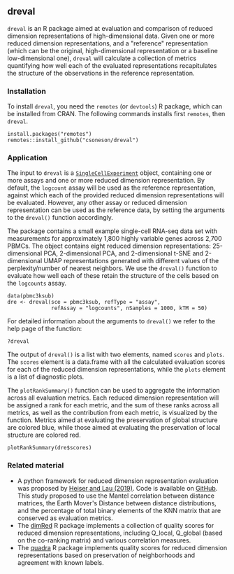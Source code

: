 ## dreval

`dreval` is an R package aimed at evaluation and comparison of reduced dimension
representations of high-dimensional data. Given one or more reduced dimension
representations, and a "reference" representation (which can be the original,
high-dimensional representation or a baseline low-dimensional one), `dreval`
will calculate a collection of metrics quantifying how well each of the
evaluated representations recapitulates the structure of the observations in the
reference representation.

### Installation

To install `dreval`, you need the `remotes` (or `devtools`) R package, which can
be installed from CRAN. The following commands installs first `remotes`, then
`dreval`.

```
install.packages("remotes")
remotes::install_github("csoneson/dreval")
```

### Application

The input to `dreval` is a
[`SingleCellExperiment`](https://bioconductor.org/packages/SingleCellExperiment/)
object, containing one or more assays and one or more reduced dimension
representation. By default, the `logcount` assay will be used as the reference
representation, against which each of the provided reduced dimension
representations will be evaluated. However, any other assay or reduced dimension
representation can be used as the reference data, by setting the arguments to
the `dreval()` function accordingly.

The package contains a small example single-cell RNA-seq data set with
measurements for approximately 1,800 highly variable genes across 2,700 PBMCs.
The object contains eight reduced dimension representations: 25-dimensional PCA,
2-dimensional PCA, and 2-dimensional t-SNE and 2-dimensional UMAP
representations generated with different values of the perplexity/number of
nearest neighbors. We use the `dreval()` function to evaluate how well each of
these retain the structure of the cells based on the `logcounts` assay.

```
data(pbmc3ksub)
dre <- dreval(sce = pbmc3ksub, refType = "assay", 
              refAssay = "logcounts", nSamples = 1000, kTM = 50)
```

For detailed information about the arguments to `dreval()` we refer to the
help page of the function:

```
?dreval
```

The output of `dreval()` is a list with two elements, named `scores` and
`plots`. The `scores` element is a data.frame with all the calculated evaluation
scores for each of the reduced dimension representations, while the `plots`
element is a list of diagnostic plots.

The `plotRankSummary()` function can be used to aggregate the information across
all evaluation metrics. Each reduced dimension representation will be assigned a
rank for each metric, and the sum of these ranks across all metrics, as well as
the contribution from each metric, is visualized by the function. Metrics aimed
at evaluating the preservation of global structure are colored blue, while those
aimed at evaluating the preservation of local structure are colored red.

```
plotRankSummary(dre$scores)
```

### Related material

- A python framework for reduced dimension representation evaluation was proposed by [Heiser and Lau (2019)](https://www.biorxiv.org/content/10.1101/684340v1.abstract). Code is available on [GitHub](https://github.com/KenLauLab/DR-structure-preservation). This study proposed to use the Mantel correlation between distance matrices, the Earth Mover's Distance between distance distributions, and the percentage of total binary elements of the KNN matrix that are conserved as evaluation metrics. 
- The [dimRed](https://cran.r-project.org/web/packages/dimRed/index.html) R package implements a collection of quality scores for reduced dimension representations, including Q\_local, Q\_global (based on the co-ranking matrix) and various correlation measures. 
- The [quadra](https://github.com/jlmelville/quadra) R package implements quality scores for reduced dimension representations based on preservation of neighborhoods and agreement with known labels. 

